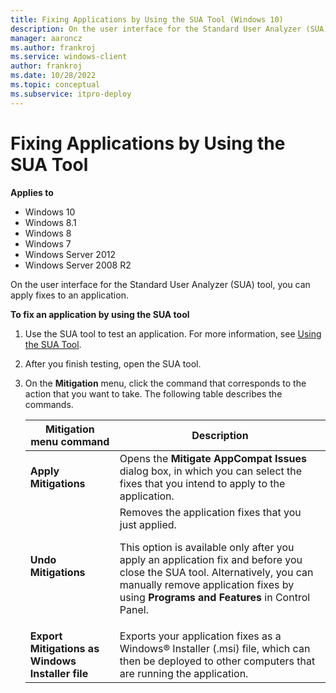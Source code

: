 ```yaml
---
title: Fixing Applications by Using the SUA Tool (Windows 10)
description: On the user interface for the Standard User Analyzer (SUA) tool, you can apply fixes to an application.
manager: aaroncz
ms.author: frankroj
ms.service: windows-client
author: frankroj
ms.date: 10/28/2022
ms.topic: conceptual
ms.subservice: itpro-deploy
---
```


# Fixing Applications by Using the SUA Tool

**Applies to**

-   Windows 10
-   Windows 8.1
-   Windows 8
-   Windows 7
-   Windows Server 2012
-   Windows Server 2008 R2

On the user interface for the Standard User Analyzer (SUA) tool, you can apply fixes to an application.

**To fix an application by using the SUA tool**

1.  Use the SUA tool to test an application. For more information, see [Using the SUA Tool](using-the-sua-tool.md).

2.  After you finish testing, open the SUA tool.

3.  On the **Mitigation** menu, click the command that corresponds to the action that you want to take. The following table describes the commands.

    |Mitigation menu command|Description|
    |--- |--- |
    |**Apply Mitigations**|Opens the **Mitigate AppCompat Issues** dialog box, in which you can select the fixes that you intend to apply to the application.|
    |**Undo Mitigations**|Removes the application fixes that you just applied.<p>This option is available only after you apply an application fix and before you close the SUA tool. Alternatively, you can manually remove application fixes by using **Programs and Features** in Control Panel.|
    |**Export Mitigations as Windows Installer file**|Exports your application fixes as a Windows® Installer (.msi) file, which can then be deployed to other computers that are running the application.|